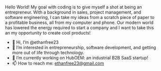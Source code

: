Hello World! My goal with coding is to give myself a shot at being an entrepreneur. With a background in sales, project management, and software engineering, I can take my ideas from a scratch piece of paper to a profitable business, all from my computer and phone. Our modern world has lowered the energy required to start a company and I want to take this an my opportunity to create cool products!

- 👋 Hi, I’m @ethanfree23
- 👀 I’m interested in entrepreneurship, software development, and getting more out of life through technology.
- 🌱 I’m currently working on HubOEM: an industrial B2B SaaS startup!
- 📫 How to reach me: ethanfree23@gmail.com

<!---
ethanfree23/ethanfree23 is a ✨ special ✨ repository because its `README.md` (this file) appears on your GitHub profile.
You can click the Preview link to take a look at your changes.
--->
